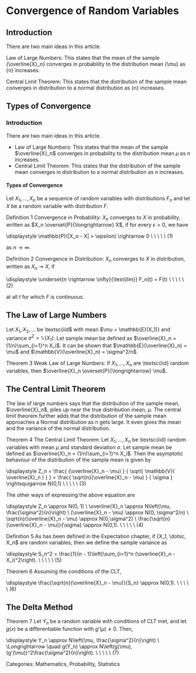 # Convergence of Random Variables


## Introduction

There are two main ideas in this article.

Law of Large Numbers:
This states that the mean of the sample {\overline{X}_n} converges in probability to the distribution mean {\mu} as {n} increases.

Central Limit Theorem:
This states that the distribution of the sample mean converges in distribution to a normal distribution as {n} increases.

## Types of Convergence


### Introduction

There are two main ideas in this article.

- Law of Large Numbers: This states that the mean of the sample $\overline{X}_n$ converges in probability to the distribution mean $\mu$ as $n$ increases.
- Central Limit Theorem: This states that the distribution of the sample mean converges in distribution to a normal distribution as $n$ increases.

#### Types of Convergence

Let $X_1, \dotsc, X_n$ be a sequence of random variables with distributions $F_n$ and let $X$ be a random variable with distribution $F$.

Definition 1 Convergence in Probability: $X_n$ converges to $X$ in probability, written as $X_n \overset{P}{\longrightarrow} X$, if for every $\epsilon > 0$, we have

\displaystyle \mathbb{P}(|X_n - X| > \epsilon) \rightarrow 0 \ \ \ \ \ (1)

as $n \rightarrow \infty$.

Definition 2 Convergence in Distribution: $X_n$ converges to $X$ in distribution, written as $X_n \rightsquigarrow X$, if

\displaystyle \underset{n \rightarrow \infty}{\text{lim}} F_n(t) = F(t) \ \ \ \ \ (2)

at all $t$ for which $F$ is continuous. 

## The Law of Large Numbers

Let $X_1, X_2, \dotsc$ be \textsc{iid$ with mean $\mu = \mathbb{E}(X_1)} and variance $\sigma^2 = \mathbb{V}(X_1)$. Let sample mean be defined as $\overline{X}_n = (1/n)\sum_{i=1}^n X_i$. It can be shown that $\mathbb{E}(\overline{X}_n) = \mu$ and $\mathbb{V}(\overline{X}_n) = \sigma^2/n$.

Theorem 3 Weak Law of Large Numbers: If $X_1, \dotsc, X_n$ are \textsc{iid} random variables, then $\overline{X}_n \overset{P}{\longrightarrow} \mu$. 

## The Central Limit Theorem

The law of large numbers says that the distribution of the sample mean, $\overline{X}_n$, piles up near the true distribution mean, $\mu$. The central limit theorem further adds that the distribution of the sample mean approaches a Normal distribution as n gets large. It even gives the mean and the variance of the normal distribution.

Theorem 4 The Central Limit Theorem: Let $X_1, \dotsc, X_n$ be \textsc{iid} random variables with mean $\mu$ and standard deviation $\sigma$. Let sample mean be defined as $\overline{X}_n = (1/n)\sum_{i=1}^n X_i$. Then the asymptotic behaviour of the distribution of the sample mean is given by

\displaystyle Z_n = \frac{ (\overline{X}_n - \mu) } { \sqrt{ \mathbb{V}( \overline{X}_n ) } } = \frac{ \sqrt{n}(\overline{X}_n - \mu) } { \sigma } \rightsquigarrow N(0,1) \ \ \ \ \ (3)

The other ways of expressing the above equation are

\displaystyle Z_n \approx N(0, 1) \\ \overline{X}_n \approx N\left(\mu, \frac{\sigma^2}{n}\right) \\ (\overline{X}_n - \mu) \approx N(0, \sigma^2/n) \\ \sqrt{n}(\overline{X}_n - \mu) \approx N(0,\sigma^2) \\ \frac{\sqrt{n}(\overline{X}_n - \mu)}{\sigma} \approx N(0,1). \ \ \ \ \ (4)

Definition 5 As has been defined in the Expectation chapter, if {X_1, \dotsc, X_n$ are random variables, then we define the sample variance as

\displaystyle S_n^2 = \frac{1}{n - 1}\left(\sum_{i=1}^n (\overline{X}_n - X_i)^2\right). \ \ \ \ \ (5)

Theorem 6 Assuming the conditions of the CLT,

\displaystyle \frac{\sqrt{n}(\overline{X}_n - \mu)}{S_n} \approx N(0,1). \ \ \ \ \ (6)

## The Delta Method

Theorem 7 Let $Y_n$ be a random variable with conditions of CLT met, and let $g(x)$ be a differentiable function with $g'(\mu) \neq 0$. Then,

\displaystyle Y_n \approx N\left(\mu, \frac{\sigma^2}{n}\right) \\ \Longrightarrow \quad g(Y_n) \approx N\left(g(\mu), (g'(\mu))^2\frac{\sigma^2}{n}\right). \ \ \ \ \ (7)

Categories: Mathematics, Probability, Statistics	
